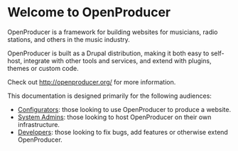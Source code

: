 Welcome to OpenProducer
=======================

OpenProducer is a framework for building websites for musicians, radio stations, and others in the music industry.

OpenProducer is built as a Drupal distribution, making it both easy to self-host, integrate with other tools and services, and extend with plugins, themes or custom code.

Check out http://openproducer.org/ for more information.

This documentation is designed primarily for the following audiences:

* [Configurators](configuration.md): those looking to use OpenProducer to produce a website.
* [System Admins](hosting.md): those looking to host OpenProducer on their own infrastructure.
* [Developers](development.md): those looking to fix bugs, add features or otherwise extend OpenProducer.
